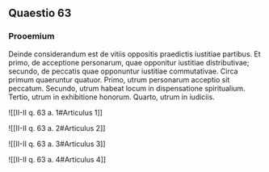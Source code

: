## Quaestio 63

### Prooemium

Deinde considerandum est de vitiis oppositis praedictis iustitiae partibus. Et primo, de acceptione personarum, quae opponitur iustitiae distributivae; secundo, de peccatis quae opponuntur iustitiae commutativae. Circa primum quaeruntur quatuor. Primo, utrum personarum acceptio sit peccatum. Secundo, utrum habeat locum in dispensatione spiritualium. Tertio, utrum in exhibitione honorum. Quarto, utrum in iudiciis.

![[II-II q. 63 a. 1#Articulus 1]]

![[II-II q. 63 a. 2#Articulus 2]]

![[II-II q. 63 a. 3#Articulus 3]]

![[II-II q. 63 a. 4#Articulus 4]]

